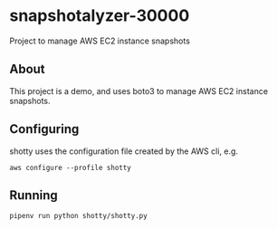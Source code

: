 # snapshotalyzer-30000

Project to manage AWS EC2 instance snapshots

## About

This project is a demo, and uses boto3 to manage AWS EC2 instance snapshots.

## Configuring

shotty uses the configuration file created by the AWS cli, e.g.

`aws configure --profile shotty`

## Running

`pipenv run python shotty/shotty.py`
